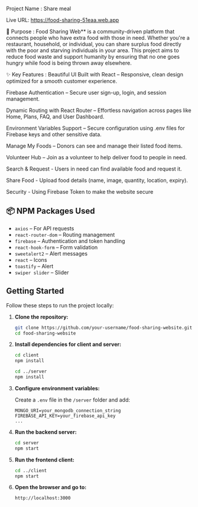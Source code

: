 Project Name : Share meal

Live URL: https://food-sharing-51eaa.web.app


🎯 Purpose :
Food Sharing Web** is a community-driven platform that connects people who have extra food with those in need. Whether you're a restaurant, household, or individual, you can share surplus food directly with the poor and starving individuals in your area. This project aims to reduce food waste and support humanity by ensuring that no one goes hungry while food is being thrown away elsewhere.

✨ Key Features :
Beautiful UI Built with React – Responsive, clean design optimized for a smooth customer experience.

Firebase Authentication – Secure user sign-up, login, and session management.

Dynamic Routing with React Router – Effortless navigation across pages like Home, Plans, FAQ, and User Dashboard.

Environment Variables Support – Secure configuration using .env files for Firebase keys and other sensitive data.

Manage My Foods – Donors can see and manage their listed food items.

Volunteer Hub – Join as a volunteer to help deliver food to people in need.

Search & Request - Users in need can find available food and request it.

Share Food - Upload food details (name, image, quantity, location, expiry).

Security - Using Firebase Token to make the website secure


## 📦 NPM Packages Used

- `axios` – For API requests  
- `react-router-dom` – Routing management  
- `firebase` – Authentication and token handling  
- `react-hook-form` – Form validation  
- `sweetalert2` – Alert messages  
- `react` – Icons
- `toastify` – Alert
- `swiper slider` – Slider


## Getting Started

Follow these steps to run the project locally:

1. **Clone the repository:**
    ```bash
    git clone https://github.com/your-username/food-sharing-website.git
    cd food-sharing-website
    ```

2. **Install dependencies for client and server:**
    ```bash
    cd client
    npm install

    cd ../server
    npm install
    ```

3. **Configure environment variables:**

    Create a `.env` file in the `/server` folder and add:
    ```
    MONGO_URI=your_mongodb_connection_string
    FIREBASE_API_KEY=your_firebase_api_key
    ...
    ```

4. **Run the backend server:**
    ```bash
    cd server
    npm start
    ```

5. **Run the frontend client:**
    ```bash
    cd ../client
    npm start
    ```

6. **Open the browser and go to:**
    ```
    http://localhost:3000
    ```
